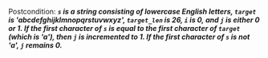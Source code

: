 Postcondition: ***`s` is a string consisting of lowercase English letters, `target` is 'abcdefghijklmnopqrstuvwxyz', `target_len` is 26, `i` is 0, and `j` is either 0 or 1. If the first character of `s` is equal to the first character of `target` (which is 'a'), then `j` is incremented to 1. If the first character of `s` is not 'a', `j` remains 0.***